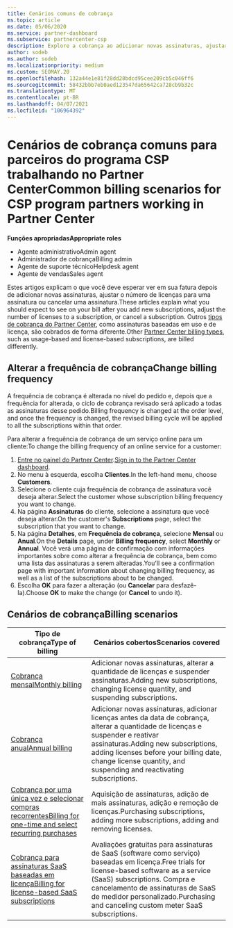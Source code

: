 ```yaml
---
title: Cenários comuns de cobrança
ms.topic: article
ms.date: 05/06/2020
ms.service: partner-dashboard
ms.subservice: partnercenter-csp
description: Explore a cobrança ao adicionar novas assinaturas, ajustar a quantidade de licenças ou cancelar uma assinatura. Veja como as assinaturas baseadas em uso e licença são diferentes.
author: sodeb
ms.author: sodeb
ms.localizationpriority: medium
ms.custom: SEOMAY.20
ms.openlocfilehash: 132a44e1e81f28dd28bdcd95cee209cb5c046ff6
ms.sourcegitcommit: 58432bbb7eb0aed123547da65642ca728cb9b32c
ms.translationtype: MT
ms.contentlocale: pt-BR
ms.lasthandoff: 04/07/2021
ms.locfileid: "106964392"
---
```

# <a name="common-billing-scenarios-for-csp-program-partners-working-in-partner-center"></a><span data-ttu-id="daab3-104">Cenários de cobrança comuns para parceiros do programa CSP trabalhando no Partner Center</span><span class="sxs-lookup"><span data-stu-id="daab3-104">Common billing scenarios for CSP program partners working in Partner Center</span></span>

<span data-ttu-id="daab3-105">**Funções apropriadas**</span><span class="sxs-lookup"><span data-stu-id="daab3-105">**Appropriate roles**</span></span>

- <span data-ttu-id="daab3-106">Agente administrativo</span><span class="sxs-lookup"><span data-stu-id="daab3-106">Admin agent</span></span>
- <span data-ttu-id="daab3-107">Administrador de cobrança</span><span class="sxs-lookup"><span data-stu-id="daab3-107">Billing admin</span></span>
- <span data-ttu-id="daab3-108">Agente de suporte técnico</span><span class="sxs-lookup"><span data-stu-id="daab3-108">Helpdesk agent</span></span>
- <span data-ttu-id="daab3-109">Agente de vendas</span><span class="sxs-lookup"><span data-stu-id="daab3-109">Sales agent</span></span>

<span data-ttu-id="daab3-110">Estes artigos explicam o que você deve esperar ver em sua fatura depois de adicionar novas assinaturas, ajustar o número de licenças para uma assinatura ou cancelar uma assinatura.</span><span class="sxs-lookup"><span data-stu-id="daab3-110">These articles explain what you should expect to see on your bill after you add new subscriptions, adjust the number of licenses to a subscription, or cancel a subscription.</span></span> <span data-ttu-id="daab3-111">Outros [tipos de cobrança do Partner Center](billing-different-types.md), como assinaturas baseadas em uso e de licença, são cobrados de forma diferente.</span><span class="sxs-lookup"><span data-stu-id="daab3-111">Other [Partner Center billing types](billing-different-types.md), such as usage-based and license-based subscriptions, are billed differently.</span></span>


## <a name="change-billing-frequency"></a><span data-ttu-id="daab3-112">Alterar a frequência de cobrança</span><span class="sxs-lookup"><span data-stu-id="daab3-112">Change billing frequency</span></span>

<span data-ttu-id="daab3-113">A frequência de cobrança é alterada no nível do pedido e, depois que a frequência for alterada, o ciclo de cobrança revisado será aplicado a todas as assinaturas desse pedido.</span><span class="sxs-lookup"><span data-stu-id="daab3-113">Billing frequency is changed at the order level, and once the frequency is changed, the revised billing cycle will be applied to all the subscriptions within that order.</span></span> 

<span data-ttu-id="daab3-114">Para alterar a frequência de cobrança de um serviço online para um cliente:</span><span class="sxs-lookup"><span data-stu-id="daab3-114">To change the billing frequency of an online service for a customer:</span></span>

1. <span data-ttu-id="daab3-115">[Entre no painel do Partner Center](https://partner.microsoft.com/dashboard/home).</span><span class="sxs-lookup"><span data-stu-id="daab3-115">[Sign in to the Partner Center dashboard](https://partner.microsoft.com/dashboard/home).</span></span>
2. <span data-ttu-id="daab3-116">No menu à esquerda, escolha **Clientes**.</span><span class="sxs-lookup"><span data-stu-id="daab3-116">In the left-hand menu, choose **Customers**.</span></span>
3. <span data-ttu-id="daab3-117">Selecione o cliente cuja frequência de cobrança de assinatura você deseja alterar.</span><span class="sxs-lookup"><span data-stu-id="daab3-117">Select the customer whose subscription billing frequency you want to change.</span></span>
4. <span data-ttu-id="daab3-118">Na página **Assinaturas** do cliente, selecione a assinatura que você deseja alterar.</span><span class="sxs-lookup"><span data-stu-id="daab3-118">On the customer's **Subscriptions** page, select the subscription that you want to change.</span></span>
5. <span data-ttu-id="daab3-119">Na página **Detalhes**, em **Frequência de cobrança**, selecione **Mensal** ou **Anual**.</span><span class="sxs-lookup"><span data-stu-id="daab3-119">On the **Details** page, under **Billing frequency**, select **Monthly** or **Annual**.</span></span> <span data-ttu-id="daab3-120">Você verá uma página de confirmação com informações importantes sobre como alterar a frequência de cobrança, bem como uma lista das assinaturas a serem alteradas.</span><span class="sxs-lookup"><span data-stu-id="daab3-120">You'll see a confirmation page with important information about changing billing frequency, as well as a list of the subscriptions about to be changed.</span></span>
6. <span data-ttu-id="daab3-121">Escolha **OK** para fazer a alteração (ou **Cancelar** para desfazê-la).</span><span class="sxs-lookup"><span data-stu-id="daab3-121">Choose **OK** to make the change (or **Cancel** to undo it).</span></span>

## <a name="billing-scenarios"></a><span data-ttu-id="daab3-122">Cenários de cobrança</span><span class="sxs-lookup"><span data-stu-id="daab3-122">Billing scenarios</span></span>

| <span data-ttu-id="daab3-123">Tipo de cobrança</span><span class="sxs-lookup"><span data-stu-id="daab3-123">Type of billing</span></span> | <span data-ttu-id="daab3-124">Cenários cobertos</span><span class="sxs-lookup"><span data-stu-id="daab3-124">Scenarios covered</span></span> |
| --------------- | ----------------- |
| [<span data-ttu-id="daab3-125">Cobrança mensal</span><span class="sxs-lookup"><span data-stu-id="daab3-125">Monthly billing</span></span>](common-billing-scenarios-monthly.md) | <span data-ttu-id="daab3-126">Adicionar novas assinaturas, alterar a quantidade de licenças e suspender assinaturas.</span><span class="sxs-lookup"><span data-stu-id="daab3-126">Adding new subscriptions, changing license quantity, and suspending subscriptions.</span></span> |
| [<span data-ttu-id="daab3-127">Cobrança anual</span><span class="sxs-lookup"><span data-stu-id="daab3-127">Annual billing</span></span>](common-billing-scenarios-annual.md) | <span data-ttu-id="daab3-128">Adicionar novas assinaturas, adicionar licenças antes da data de cobrança, alterar a quantidade de licenças e suspender e reativar assinaturas.</span><span class="sxs-lookup"><span data-stu-id="daab3-128">Adding new subscriptions, adding licenses before your billing date, change license quantity, and suspending and reactivating subscriptions.</span></span> |
| [<span data-ttu-id="daab3-129">Cobrança por uma única vez e selecionar compras recorrentes</span><span class="sxs-lookup"><span data-stu-id="daab3-129">Billing for one-time and select recurring purchases</span></span>](common-billing-scenarios-onetime-recurring.md) | <span data-ttu-id="daab3-130">Aquisição de assinaturas, adição de mais assinaturas, adição e remoção de licenças.</span><span class="sxs-lookup"><span data-stu-id="daab3-130">Purchasing subscriptions, adding more subscriptions, adding and removing licenses.</span></span> |
| [<span data-ttu-id="daab3-131">Cobrança para assinaturas SaaS baseadas em licença</span><span class="sxs-lookup"><span data-stu-id="daab3-131">Billing for license-based SaaS subscriptions</span></span>](common-billing-scenarios-saas.md) | <span data-ttu-id="daab3-132">Avaliações gratuitas para assinaturas de SaaS (software como serviço) baseadas em licença.</span><span class="sxs-lookup"><span data-stu-id="daab3-132">Free trials for license-based software as a service (SaaS) subscriptions.</span></span> <span data-ttu-id="daab3-133">Compra e cancelamento de assinaturas de SaaS de medidor personalizado.</span><span class="sxs-lookup"><span data-stu-id="daab3-133">Purchasing and canceling custom meter SaaS subscriptions.</span></span> |
